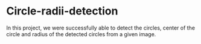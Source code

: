 # Circle-radii-detection
In this project, we were successfully able to detect the circles, center of the circle and radius of the detected circles from a given image.
